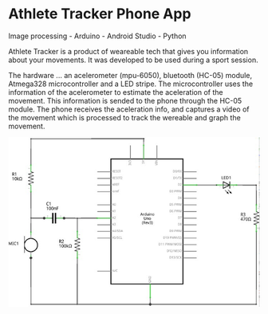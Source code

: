 # Athlete Tracker Phone App
Image processing - Arduino - Android Studio - Python

Athlete Tracker is a product of weareable tech that gives you information about your movements. It was developed to be used during a sport session.

The hardware ... an acelerometer (mpu-6050), bluetooth (HC-05) module, Atmega328 microcontroller and a LED stripe. The microcontroller uses the information of the acelerometer to estimate the aceleration of the movement. This information is sended to the phone through the HC-05 module. The phone receives the aceleration info, and captures a video of the movement which is processed to track the wereable and graph the movement.


![alt text](https://github.com/Deivi90/Arduino-Claplight/blob/master/Circuito.jpg)

